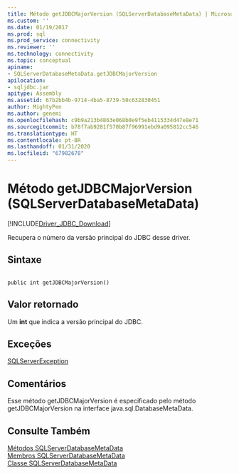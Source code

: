 ```yaml
---
title: Método getJDBCMajorVersion (SQLServerDatabaseMetaData) | Microsoft Docs
ms.custom: ''
ms.date: 01/19/2017
ms.prod: sql
ms.prod_service: connectivity
ms.reviewer: ''
ms.technology: connectivity
ms.topic: conceptual
apiname:
- SQLServerDatabaseMetaData.getJDBCMajorVersion
apilocation:
- sqljdbc.jar
apitype: Assembly
ms.assetid: 67b2bb4b-9714-4ba5-8739-50c632830451
author: MightyPen
ms.author: genemi
ms.openlocfilehash: c9b9a213b4863e068b0e9f5eb4115334d47e8e71
ms.sourcegitcommit: b78f7ab9281f570b87f96991ebd9a095812cc546
ms.translationtype: HT
ms.contentlocale: pt-BR
ms.lasthandoff: 01/31/2020
ms.locfileid: "67982678"
---
```

# <a name="getjdbcmajorversion-method-sqlserverdatabasemetadata"></a>Método getJDBCMajorVersion (SQLServerDatabaseMetaData)
[!INCLUDE[Driver_JDBC_Download](../../../includes/driver_jdbc_download.md)]

  Recupera o número da versão principal do JDBC desse driver.  
  
## <a name="syntax"></a>Sintaxe  
  
```  
  
public int getJDBCMajorVersion()  
```  
  
## <a name="return-value"></a>Valor retornado  
 Um **int** que indica a versão principal do JDBC.  
  
## <a name="exceptions"></a>Exceções  
 [SQLServerException](../../../connect/jdbc/reference/sqlserverexception-class.md)  
  
## <a name="remarks"></a>Comentários  
 Esse método getJDBCMajorVersion é especificado pelo método getJDBCMajorVersion na interface java.sql.DatabaseMetaData.  
  
## <a name="see-also"></a>Consulte Também  
 [Métodos SQLServerDatabaseMetaData](../../../connect/jdbc/reference/sqlserverdatabasemetadata-methods.md)   
 [Membros SQLServerDatabaseMetaData](../../../connect/jdbc/reference/sqlserverdatabasemetadata-members.md)   
 [Classe SQLServerDatabaseMetaData](../../../connect/jdbc/reference/sqlserverdatabasemetadata-class.md)  
  
  
